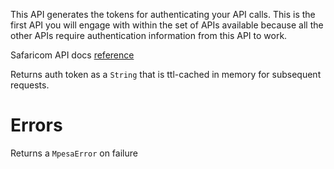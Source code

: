 This API generates the tokens for authenticating your API calls. This is the first API you will engage with within the set of APIs available because all the other APIs require authentication information from this API to work.

Safaricom API docs [reference](https://developer.safaricom.co.ke/APIs/Authorization)

Returns auth token as a `String` that is ttl-cached in memory for subsequent requests.

# Errors
Returns a `MpesaError` on failure
